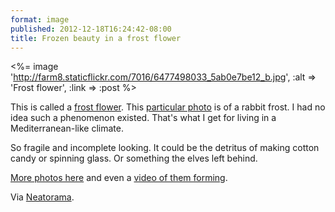 ```yaml
---
format: image
published: 2012-12-18T16:24:42-08:00
title: Frozen beauty in a frost flower
---
```

<%= image 'http://farm8.staticflickr.com/7016/6477498033_5ab0e7be12_b.jpg', :alt => 'Frost flower', :link => :post %>

This is called a [frost flower](https://en.wikipedia.org/wiki/Frost_flower). This [particular photo](http://www.flickr.com/photos/markinspex/6477498033/) is of a rabbit frost. I had no idea such a phenomenon existed. That's what I get for living in a Mediterranean-like climate.

So fragile and incomplete looking. It could be the detritus of making cotton candy or spinning glass. Or something the elves left behind.

[More photos here](http://www.kuriositas.com/2012/12/frost-flowers-natures-exquisite-ice.html) and even a [video of them forming](http://www.youtube.com/watch?v=HlXfaOFgkd4).

Via [Neatorama](http://www.neatorama.com/2012/12/18/Frost-Flowers-Natures-Exquisite-Ice-Extrusion/).
